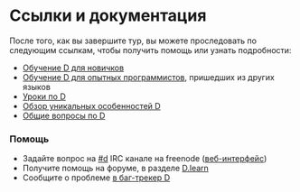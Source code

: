 # Ссылки и документация

После того, как вы завершите тур, вы можете проследовать по следующим ссылкам,
чтобы получить помощь или узнать подробности:

* [Обучение D для новичков](http://ddili.org/ders/d.en/index.html)
* [Обучение D для опытных программистов](http://wiki.dlang.org/Coming_From), пришедших из других языков
* [Уроки по D](https://wiki.dlang.org/Tutorials)
* [Обзор уникальных особенностей D](http://dlang.org/overview.html)
* [Общие вопросы по D](http://dlang.org/faq.html)

### Помощь

* Задайте вопрос на [#d](irc://irc.freenode.net/d) IRC канале на freenode ([веб-интерфейс](https://kiwiirc.com/client/irc.freenode.net/d))
* Получите помощь на форуме, в разделе [D.learn](http://forum.dlang.org/group/learn)
* Сообщите о проблеме [в баг-трекер D](https://issues.dlang.org)
